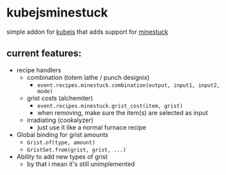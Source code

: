 # kubejsminestuck
 
simple addon for [kubejs](https://www.curseforge.com/minecraft/mc-mods/kubejs) that adds support for [minestuck](https://www.curseforge.com/minecraft/mc-mods/minestuck)

## current features:
- recipe handlers
    - combination (totem lathe / punch designix)
        - `event.recipes.minestuck.combination(output, input1, input2, mode)`
    - grist costs (alchemiter)
        - `event.recipes.minestuck.grist_cost(item, grist)`
        - when removing, make sure the item(s) are selected as input
    - irradiating (cookalyzer)
        - just use it like a normal furnace recipe
- Global binding for grist amounts
    - `Grist.of(type, amount)`
    - `GristSet.from(grist, grist, ...)`
- Ability to add new types of grist
    - by that i mean it's still unimplemented
